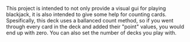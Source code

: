 This project is intended to not only provide a visual gui for playing blackjack, it is also intended to give some help for counting cards. Spesifically, this deck uses a ballanced count method, so if you  went through every card in the deck and added their "point" values, you would end up with zero. You can also set the number of decks you play with.
